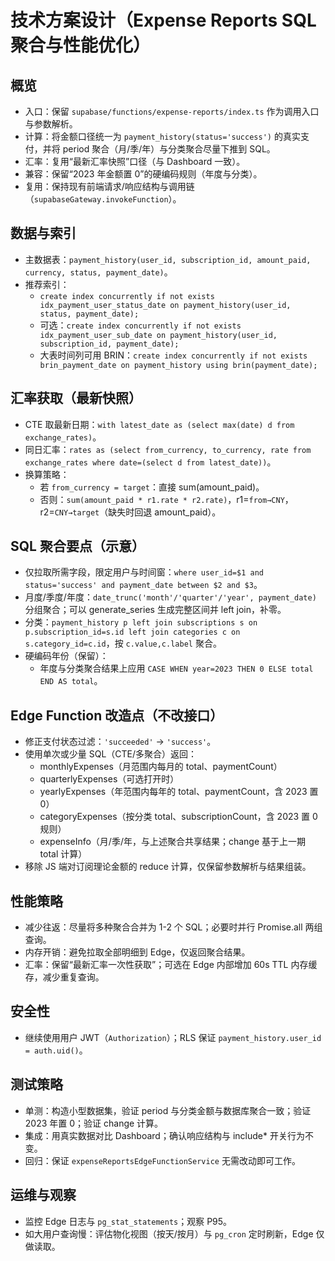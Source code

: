 # 技术方案设计（Expense Reports SQL 聚合与性能优化）

## 概览
- 入口：保留 `supabase/functions/expense-reports/index.ts` 作为调用入口与参数解析。
- 计算：将金额口径统一为 `payment_history(status='success')` 的真实支付，并将 period 聚合（月/季/年）与分类聚合尽量下推到 SQL。
- 汇率：复用“最新汇率快照”口径（与 Dashboard 一致）。
- 兼容：保留“2023 年金额置 0”的硬编码规则（年度与分类）。
- 复用：保持现有前端请求/响应结构与调用链（`supabaseGateway.invokeFunction`）。

## 数据与索引
- 主数据表：`payment_history(user_id, subscription_id, amount_paid, currency, status, payment_date)`。
- 推荐索引：
  - `create index concurrently if not exists idx_payment_user_status_date on payment_history(user_id, status, payment_date);`
  - 可选：`create index concurrently if not exists idx_payment_user_sub_date on payment_history(user_id, subscription_id, payment_date);`
  - 大表时间列可用 BRIN：`create index concurrently if not exists brin_payment_date on payment_history using brin(payment_date);`

## 汇率获取（最新快照）
- CTE 取最新日期：`with latest_date as (select max(date) d from exchange_rates)`。
- 同日汇率：`rates as (select from_currency, to_currency, rate from exchange_rates where date=(select d from latest_date))`。
- 换算策略：
  - 若 `from_currency = target`：直接 sum(amount_paid)。
  - 否则：`sum(amount_paid * r1.rate * r2.rate)`，r1=`from→CNY`，r2=`CNY→target`（缺失时回退 amount_paid）。

## SQL 聚合要点（示意）
- 仅拉取所需字段，限定用户与时间窗：`where user_id=$1 and status='success' and payment_date between $2 and $3`。
- 月度/季度/年度：`date_trunc('month'/'quarter'/'year', payment_date)` 分组聚合；可以 generate_series 生成完整区间并 left join，补零。
- 分类：`payment_history p left join subscriptions s on p.subscription_id=s.id left join categories c on s.category_id=c.id`，按 `c.value,c.label` 聚合。
- 硬编码年份（保留）：
  - 年度与分类聚合结果上应用 `CASE WHEN year=2023 THEN 0 ELSE total END AS total`。

## Edge Function 改造点（不改接口）
- 修正支付状态过滤：`'succeeded'` → `'success'`。
- 使用单次或少量 SQL（CTE/多聚合）返回：
  - monthlyExpenses（月范围内每月的 total、paymentCount）
  - quarterlyExpenses（可选打开时）
  - yearlyExpenses（年范围内每年的 total、paymentCount，含 2023 置 0）
  - categoryExpenses（按分类 total、subscriptionCount，含 2023 置 0 规则）
  - expenseInfo（月/季/年，与上述聚合共享结果；change 基于上一期 total 计算）
- 移除 JS 端对订阅理论金额的 reduce 计算，仅保留参数解析与结果组装。

## 性能策略
- 减少往返：尽量将多种聚合合并为 1-2 个 SQL；必要时并行 Promise.all 两组查询。
- 内存开销：避免拉取全部明细到 Edge，仅返回聚合结果。
- 汇率：保留“最新汇率一次性获取”；可选在 Edge 内部增加 60s TTL 内存缓存，减少重复查询。

## 安全性
- 继续使用用户 JWT（`Authorization`）；RLS 保证 `payment_history.user_id = auth.uid()`。

## 测试策略
- 单测：构造小型数据集，验证 period 与分类金额与数据库聚合一致；验证 2023 年置 0；验证 change 计算。
- 集成：用真实数据对比 Dashboard；确认响应结构与 include* 开关行为不变。
- 回归：保证 `expenseReportsEdgeFunctionService` 无需改动即可工作。

## 运维与观察
- 监控 Edge 日志与 `pg_stat_statements`；观察 P95。
- 如大用户查询慢：评估物化视图（按天/按月）与 `pg_cron` 定时刷新，Edge 仅做读取。
